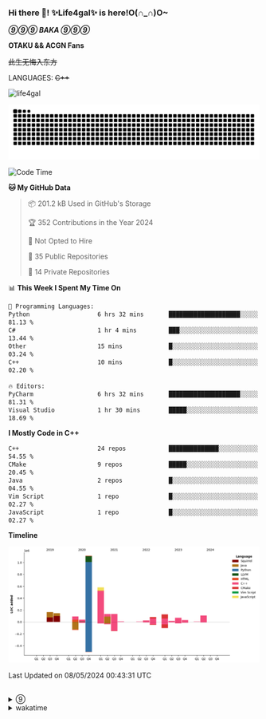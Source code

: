 ### Hi there 👋! ✨Life4gal✨ is here!O(∩_∩)O~

_**⑨⑨⑨ BAKA ⑨⑨⑨**_

**OTAKU && ACGN Fans**

~~此生无悔入东方~~

LANGUAGES: ~~C++~~

<p align="left"> <img src="https://komarev.com/ghpvc/?username=life4gal&label=Profile%20views&color=0e75b6&style=flat" alt="life4gal" /> </p>

![github contribution grid snake animation](https://raw.githubusercontent.com/Life4gal/Life4gal/snake_branch/github-contribution-grid-snake.svg)

<!--START_SECTION:waka-->
![Code Time](http://img.shields.io/badge/Code%20Time-4%2C595%20hrs%2038%20mins-blue)

**🐱 My GitHub Data** 

> 📦 201.2 kB Used in GitHub's Storage 
 > 
> 🏆 352 Contributions in the Year 2024
 > 
> 🚫 Not Opted to Hire
 > 
> 📜 35 Public Repositories 
 > 
> 🔑 14 Private Repositories 
 > 
📊 **This Week I Spent My Time On** 

```text
💬 Programming Languages: 
Python                   6 hrs 32 mins       ████████████████████░░░░░   81.13 % 
C#                       1 hr 4 mins         ███░░░░░░░░░░░░░░░░░░░░░░   13.44 % 
Other                    15 mins             █░░░░░░░░░░░░░░░░░░░░░░░░   03.24 % 
C++                      10 mins             █░░░░░░░░░░░░░░░░░░░░░░░░   02.20 % 

🔥 Editors: 
PyCharm                  6 hrs 32 mins       ████████████████████░░░░░   81.31 % 
Visual Studio            1 hr 30 mins        █████░░░░░░░░░░░░░░░░░░░░   18.69 % 
```

**I Mostly Code in C++** 

```text
C++                      24 repos            ██████████████░░░░░░░░░░░   54.55 % 
CMake                    9 repos             █████░░░░░░░░░░░░░░░░░░░░   20.45 % 
Java                     2 repos             █░░░░░░░░░░░░░░░░░░░░░░░░   04.55 % 
Vim Script               1 repo              █░░░░░░░░░░░░░░░░░░░░░░░░   02.27 % 
JavaScript               1 repo              █░░░░░░░░░░░░░░░░░░░░░░░░   02.27 % 
```



**Timeline**

![Lines of Code chart](https://raw.githubusercontent.com/Life4gal/Life4gal/main/assets/bar_graph.png)


 Last Updated on 08/05/2024 00:43:31 UTC
<!--END_SECTION:waka-->

<img src="https://wakatime.com/share/@Life4gal/86c21846-f841-4004-aed1-e1165eb797d6.svg?sanitize=true" alt=""/>
<img src="https://github-profile-trophy.vercel.app/?username=life4gal" alt=""/>

<details>
	<summary>⑨</summary>
	<img src="./images/⑨.jpg" alt="life4gal" />
</details>

<details>
	<summary>wakatime</summary>
	<img src="https://wakatime.com/share/@Life4gal/404666b2-d1ff-4388-94e0-a1935d341f14.svg?sanitize=true" alt=""/>
	<img src="https://wakatime.com/share/@Life4gal/972212ce-6084-4d98-a326-1997606ddf37.svg?sanitize=true" alt=""/>
	<img src="https://wakatime.com/share/@Life4gal/7ae4ead0-e1fd-412a-afcb-da977a5ae5e9.svg?sanitize=true" alt=""/>
</details>
